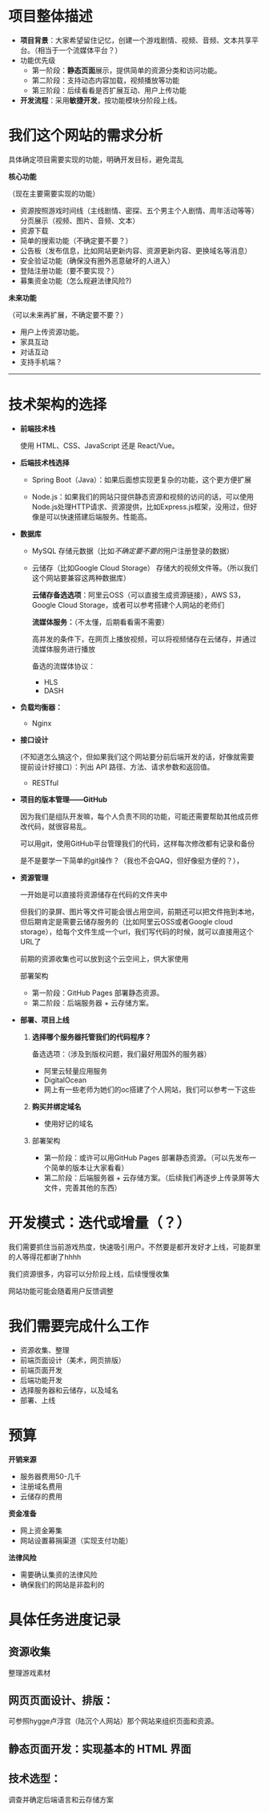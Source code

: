 # 项目整体描述

- **项目背景**：大家希望留住记忆，创建一个游戏剧情、视频、音频、文本共享平台。（相当于一个流媒体平台？）
- 功能优先级
  - 第一阶段：**静态页面**展示，提供简单的资源分类和访问功能。
  - 第二阶段：支持动态内容加载，视频播放等功能
  - 第三阶段：后续看看是否扩展互动、用户上传功能
- **开发流程**：采用**敏捷开发**，按功能模块分阶段上线。

# 我们这个网站的需求分析

具体确定项目需要实现的功能，明确开发目标，避免混乱

**核心功能**

（现在主要需要实现的功能）

- 资源按照游戏时间线（主线剧情、密探、五个男主个人剧情、周年活动等等）分页展示（视频、图片、音频、文本）
- 资源下载
- 简单的搜索功能（不确定要不要？）
- 公告板（发布信息，比如网站更新内容、资源更新内容、更换域名等消息）
- 安全验证功能（确保没有圈外恶意破坏的人进入）
- 登陆注册功能（要不要实现？）
- 募集资金功能（怎么规避法律风险?)

**未来功能**

（可以未来再扩展，不确定要不要？）

- 用户上传资源功能。
- 家具互动
- 对话互动
- 支持手机端？

------

#  技术架构的选择

- **前端技术栈**

  使用 HTML、CSS、JavaScript 还是 React/Vue。

- **后端技术栈选择**

  - Spring Boot（Java）：如果后面想实现更复杂的功能，这个更方便扩展

  - Node.js：如果我们的网站只提供静态资源和视频的访问的话，可以使用Node.js处理HTTP请求、资源提供，比如Express.js框架，没用过，但好像是可以快速搭建后端服务。性能高。

- **数据库**

  - MySQL 存储元数据（比如*不确定要不要的*用户注册登录的数据）

  - 云储存（比如Google Cloud Storage） 存储大的视频文件等。（所以我们这个网站要兼容这两种数据库）

    **云储存备选选项**：阿里云OSS（可以直接生成资源链接），AWS S3，Google Cloud Storage，或者可以参考搭建个人网站的老师们

    **流媒体服务：**（不太懂，后期看看需不需要）

    高并发的条件下，在网页上播放视频，可以将视频储存在云储存，并通过流媒体服务进行播放

    备选的流媒体协议：

    - HLS
    - DASH

- **负载均衡器：**

  - Nginx

- **接口设计**

  (不知道怎么搞这个，但如果我们这个网站要分前后端开发的话，好像就需要提前设计好接口）：列出 API 路径、方法、请求参数和返回值。

  - RESTful

- **项目的版本管理——GitHub**

  因为我们是组队开发嘛，每个人负责不同的功能，可能还需要帮助其他成员修改代码，就很容易乱。

  可以用git，使用GitHub平台管理我们的代码，这样每次修改都有记录和备份

  是不是要学一下简单的git操作？（我也不会QAQ，但好像挺方便的？），

- **资源管理**

  一开始是可以直接将资源储存在代码的文件夹中

  但我们的录屏、图片等文件可能会很占用空间，前期还可以把文件拖到本地，但后期肯定是需要云储存服务的（比如阿里云OSS或者Google cloud storage），给每个文件生成一个url，我们写代码的时候，就可以直接用这个URL了

  前期的资源收集也可以放到这个云空间上，供大家使用

  部署架构

  - 第一阶段：GitHub Pages 部署静态资源。
  - 第二阶段：后端服务器 + 云存储方案。

- **部署、项目上线**

  1. **选择哪个服务器托管我们的代码程序？**

     备选选项：（涉及到版权问题，我们最好用国外的服务器）

     - 阿里云轻量应用服务
     - DigitalOcean
     - 网上有一些老师为她们的oc搭建了个人网站，我们可以参考一下这些

  2. **购买并绑定域名**

     - 使用好记的域名

  3. 部署架构

     - 第一阶段：或许可以用GitHub Pages 部署静态资源。（可以先发布一个简单的版本让大家看看）
     - 第二阶段：后端服务器 + 云存储方案。（后续我们再逐步上传录屏等大文件，完善其他的东西）



# 开发模式：迭代或增量（？）

我们需要抓住当前游戏热度，快速吸引用户。不然要是都开发好才上线，可能群里的人等得花都谢了hhhh

我们资源很多，内容可以分阶段上线，后续慢慢收集

网站功能可能会随着用户反馈调整

# 我们需要完成什么工作

- 资源收集、整理
- 前端页面设计（美术，网页排版）
- 前端页面开发
- 后端功能开发
- 选择服务器和云储存，以及域名
- 部署、上线

# 预算

**开销来源**

- 服务器费用50-几千
- 注册域名费用
- 云储存的费用

**资金准备**

- 网上资金筹集
- 网站设置募捐渠道（实现支付功能）

**法律风险**

- 需要确认集资的法律风险
- 确保我们的网站是非盈利的

# 具体任务进度记录



## 资源收集

整理游戏素材



## 网页页面设计、排版：

可参照hygge卢浮宫（陆沉个人网站）那个网站来组织页面和资源。



## 静态页面开发：实现基本的 HTML 界面



## 技术选型：

调查并确定后端语言和云存储方案

